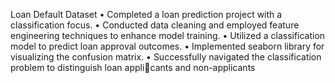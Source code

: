 Loan Default Dataset
• Completed a loan prediction project with a classification focus.
• Conducted data cleaning and employed feature engineering techniques to 
  enhance model training.
• Utilized a classification model to predict loan approval outcomes.
• Implemented seaborn library for visualizing the confusion matrix.
• Successfully navigated the classification problem to distinguish loan applicants and non-applicants
